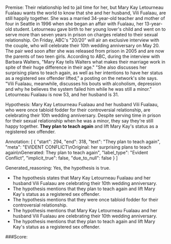 
Premise:
Their relationship led to jail time for her, but Mary Kay Letourneau Fualaau wants the world to know that she and her husband, Vili Fualaau, are still happily together. She was a married 34-year-old teacher and mother of four in Seattle in 1996 when she began an affair with Fualaau, her 13-year-old student. Letourneau gave birth to her young lover's child and went on to serve more than seven years in prison on charges related to their sexual relationship. On Friday, ABC's "20/20" will air an exclusive interview with the couple, who will celebrate their 10th wedding anniversary on May 20. The pair wed soon after she was released from prison in 2005 and are now the parents of two teen girls. According to ABC, during the interview with Barbara Walters, "Mary Kay tells Walters what makes their marriage work in spite of their huge difference in their age." "She also discusses her surprising plans to teach again, as well as her intentions to have her status as a registered sex offender lifted," a posting on the network's site says. "Vili Fualaau, meanwhile, discusses his bouts with alcoholism, depression and why he believes the system failed him while he was still a minor." Letourneau Fualaau is now 53, and her husband is 31.


Hypothesis:
Mary Kay Letourneau Fualaau and her husband Vili Fualaau, who were once tabloid fodder for their controversial relationship, are celebrating their 10th wedding anniversary. Despite serving time in prison for their sexual relationship when he was a minor, they say they're still happy together. **They plan to teach again** and lift Mary Kay's status as a registered sex offender.

Annotation:
[
  {
    "start": 294,
    "end": 318,
    "text": "They plan to teach again",
    "meta": "EVIDENT CONFLICT\nOriginal: her surprising plans to teach again\nGenerated: They plan to teach again",
    "label_type": "Evident Conflict",
    "implicit_true": false,
    "due_to_null": false
  }
]

Generated_reasoning:
Yes, the hypothesis is true. 
- The hypothesis states that Mary Kay Letourneau Fualaau and her husband Vili Fualaau are celebrating their 10th wedding anniversary. 
- The hypothesis mentions that they plan to teach again and lift Mary Kay's status as a registered sex offender. 
- The hypothesis mentions that they were once tabloid fodder for their controversial relationship. 
- The hypothesis mentions that Mary Kay Letourneau Fualaau and her husband Vili Fualaau are celebrating their 10th wedding anniversary. 
- The hypothesis mentions that they plan to teach again and lift Mary Kay's status as a registered sex offender.

###Score:

